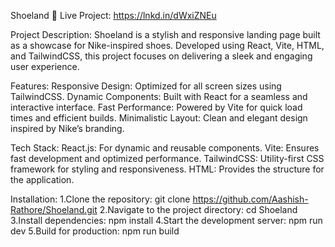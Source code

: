
Shoeland
🌟 Live Project: https://lnkd.in/dWxiZNEu

Project Description:
Shoeland is a stylish and responsive landing page built as a showcase for Nike-inspired shoes. Developed using React, Vite, HTML, and TailwindCSS, this project focuses on delivering a sleek and engaging user experience.

Features:
Responsive Design: Optimized for all screen sizes using TailwindCSS.
Dynamic Components: Built with React for a seamless and interactive interface.
Fast Performance: Powered by Vite for quick load times and efficient builds.
Minimalistic Layout: Clean and elegant design inspired by Nike’s branding.

Tech Stack:
React.js: For dynamic and reusable components.
Vite: Ensures fast development and optimized performance.
TailwindCSS: Utility-first CSS framework for styling and responsiveness.
HTML: Provides the structure for the application.


Installation:
1.Clone the repository: git clone https://github.com/Aashish-Rathore/Shoeland.git
2.Navigate to the project directory: cd Shoeland
3.Install dependencies: npm install
4.Start the development server: npm run dev
5.Build for production: npm run build




